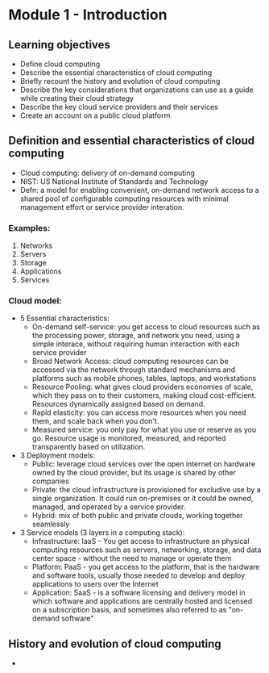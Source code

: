 # Module 1 - Introduction
## Learning objectives
* Define cloud computing
* Describe the essential characteristics of cloud computing
* Briefly recount the history and evolution of cloud computing
* Describe the key considerations that organizations can use as a guide while creating their cloud strategy
* Describe the key cloud service providers and their services
* Create an account on a public cloud platform

## Definition and essential characteristics of cloud computing
* Cloud computing: delivery of on-demand computing
* NIST: US National Institute of Standards and Technology
* Defn: a model for enabling convenient, on-demand network access to a shared pool of configurable computing resources with minimal management effort or service provider interation.
### Examples:
1. Networks
2. Servers
3. Storage
4. Applications
5. Services
### Cloud model:
* 5 Essential characteristics:
  * On-demand self-service: you get access to cloud resources such as the processing power, storage, and network you need, using a simple interace, without requiring human interaction with each service provider
  * Broad Network Access: cloud computing resources can be accessed via the network through standard mechanisms and platforms such as mobile phones, tables, laptops, and workstations
  * Resource Pooling: what gives cloud providers economies of scale, which they pass on to their customers, making cloud cost-efficient. Resources dynamically assigned based on demand.
  * Rapid elasticity: you can access more resources when you need them, and scale back when you don't.
  * Measured service: you only pay for what you use or reserve as you go. Resource usage is monitored, measured, and reported transparently based on utilization.
* 3 Deployment models:
  * Public: leverage cloud services over the open internet on hardware owned by the cloud provider, but its usage is shared by other companies
  * Private: the cloud infrastructure is provisioned for excludive use by a single organization. It could run on-premises or it could be owned, managed, and operated by a service provider.
  * Hybrid: mix of both public and private clouds, working together seamlessly
* 3 Service models (3 layers in a computing stack): 
  * Infrastructure: IaaS - You get access to infrastructure an physical computing resources such as servers, networking, storage, and data center space - without the need to manage or operate them
  * Platform: PaaS - you get access to the platform, that is the hardware and software tools, usually those needed to develop and deploy applications to users over the Internet
  * Application: SaaS - is a software licensing and delivery model in which software and applications are centrally hosted and licensed on a subscription basis, and sometimes also referred to as "on-demand software"

## History and evolution of cloud computing
* 